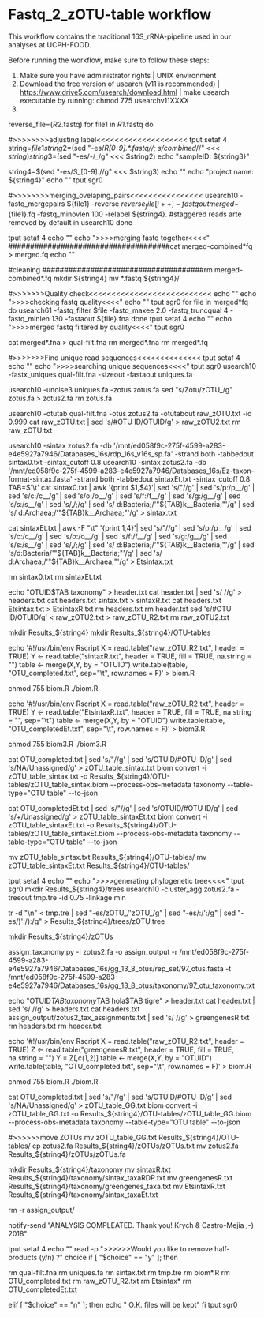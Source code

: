 # Fastq_2_zOTU-table workflow

This workflow contains the traditional 16S_rRNA-pipeline used in our analyses at UCPH-FOOD.

Before running the workflow, make sure to follow these steps:

1) Make sure you have administrator rights | UNIX environment
2) Download the free version of usearch (v11 is recommended) | https://www.drive5.com/usearch/download.html | make usearch executable by running: chmod 775 usearchv11XXXX
4) 



reverse_file=(*R2*.fastq)
for file1 in *R1*.fastq
do

#>>>>>>>>adjusting label<<<<<<<<<<<<<<<<<<<<
tput setaf 4
string=${file1}
string2=$(sed "-es/_R[0-9].*\.fastq//; s/combined_//" <<< $string)
string3=$(sed "-es/-/_/g" <<< $string2)
echo "sampleID: ${string3}"

string4=$(sed "-es/S_[0-9].//g" <<< $string3)
echo ""
echo "project name: ${string4}"
echo ""
tput sgr0

#>>>>>>>>merging_ovelaping_pairs<<<<<<<<<<<<<<<<
usearch10 -fastq_mergepairs ${file1} -reverse ${reverse_file[i++]} -fastqout merged-${file1}.fq -fastq_minovlen 100 -relabel ${string4}.
#staggered reads arte removed by default in usearch10
done

tput setaf 4
echo ""
echo ">>>>merging fastq together<<<<"
#####################################cat merged-combined*fq > merged.fq
echo ""

#cleaning
#####################################rm merged-combined*.fq
mkdir ${string4}
mv *.fastq ${string4}/


#>>>>>>>Quality check<<<<<<<<<<<<<<<<<<<<<<<<<<<
echo ""
echo ">>>>checking fastq quality<<<<"
echo ""
tput sgr0
for file in merged*fq
do
usearch61 -fastq_filter $file -fastq_maxee 2.0  -fastq_truncqual 4 -fastq_minlen 130 -fastaout ${file}.fna
done
tput setaf 4
echo ""
echo ">>>>merged fastq filtered by quality<<<<"
tput sgr0

cat merged*.fna > qual-filt.fna
rm merged*.fna
rm merged*.fq

#>>>>>>>Find unique read sequences<<<<<<<<<<<<<<
tput setaf 4
echo ""
echo ">>>>searching unique sequences<<<<"
tput sgr0
usearch10 -fastx_uniques qual-filt.fna -sizeout -fastaout uniques.fa


usearch10 -unoise3 uniques.fa -zotus zotus.fa
sed "s/Zotu/zOTU_/g" zotus.fa > zotus2.fa 
rm zotus.fa

usearch10 -otutab qual-filt.fna -otus zotus2.fa -otutabout raw_zOTU.txt  -id 0.999
cat raw_zOTU.txt | sed 's/#OTU ID/OTUID/g' > raw_zOTU2.txt 
rm raw_zOTU.txt

usearch10 -sintax zotus2.fa -db '/mnt/ed058f9c-275f-4599-a283-e4e5927a7946/Databases_16s/rdp_16s_v16s_sp.fa' -strand both -tabbedout sintax0.txt -sintax_cutoff 0.8
usearch10 -sintax zotus2.fa -db '/mnt/ed058f9c-275f-4599-a283-e4e5927a7946/Databases_16s/Ez-taxon-format-sintax.fasta'  -strand both -tabbedout sintaxEt.txt -sintax_cutoff 0.8
TAB=$'\t'
cat sintax0.txt | awk '{print $1,$4}'| sed 's/"//g' | sed 's/p:/p__/g' | sed 's/c:/c__/g' | sed 's/o:/o__/g' | sed 's/f:/f__/g' | sed 's/g:/g__/g' | sed 's/s:/s__/g' | sed 's/,/;/g' | sed 's/ d:Bacteria;/'"${TAB}k__Bacteria;"'/g' | sed 's/ d:Archaea;/'"${TAB}k__Archaea;"'/g' > sintax.txt 

cat sintaxEt.txt | awk -F "\t" '{print $1,$4}'| sed 's/"//g' | sed 's/p:/p__/g' | sed 's/c:/c__/g' | sed 's/o:/o__/g' | sed 's/f:/f__/g' | sed 's/g:/g__/g' | sed 's/s:/s__/g' | sed 's/,/;/g' | sed 's/ d:Bacteria;/'"${TAB}k__Bacteria;"'/g' | sed 's/d:Bacteria/'"${TAB}k__Bacteria;"'/g' | sed 's/ d:Archaea;/'"${TAB}k__Archaea;"'/g' > Etsintax.txt 


rm sintax0.txt
rm sintaxEt.txt

echo "OTUID$TAB taxonomy" > header.txt 
cat header.txt | sed 's/ //g' > headers.txt 
cat headers.txt sintax.txt > sintaxR.txt
cat headers.txt Etsintax.txt > EtsintaxR.txt
rm headers.txt
rm header.txt
sed 's/#OTU ID/OTUID/g' < raw_zOTU2.txt > raw_zOTU_R2.txt
rm raw_zOTU2.txt


mkdir Results_${string4}
mkdir Results_${string4}/OTU-tables


echo '#!/usr/bin/env Rscript
X = read.table("raw_zOTU_R2.txt", header = TRUE)
Y <- read.table("sintaxR.txt", header = TRUE, fill = TRUE, na.string = "")
table <- merge(X,Y, by = "OTUID")
write.table(table, "OTU_completed.txt", sep="\t", row.names = F)' > biom.R

chmod 755 biom.R
./biom.R


echo '#!/usr/bin/env Rscript
X = read.table("raw_zOTU_R2.txt", header = TRUE)
Y <- read.table("EtsintaxR.txt", header = TRUE, fill = TRUE, na.string = "", sep="\t")
table <- merge(X,Y, by = "OTUID")
write.table(table, "OTU_completedEt.txt", sep="\t", row.names = F)' > biom3.R

chmod 755 biom3.R
./biom3.R


cat OTU_completed.txt | sed 's/"//g' | sed 's/OTUID/#OTU ID/g' | sed 's/NA/Unassigned/g' > zOTU_table_sintax.txt
biom convert -i zOTU_table_sintax.txt -o Results_${string4}/OTU-tables/zOTU_table_sintax.biom --process-obs-metadata taxonomy --table-type="OTU table" --to-json

cat OTU_completedEt.txt | sed 's/"//g' | sed 's/OTUID/#OTU ID/g' | sed 's/+/Unassigned/g' > zOTU_table_sintaxEt.txt
biom convert -i zOTU_table_sintaxEt.txt -o Results_${string4}/OTU-tables/zOTU_table_sintaxEt.biom --process-obs-metadata taxonomy --table-type="OTU table" --to-json

mv zOTU_table_sintax.txt Results_${string4}/OTU-tables/
mv zOTU_table_sintaxEt.txt Results_${string4}/OTU-tables/

tput setaf 4
echo ""
echo ">>>>generating phylogenetic tree<<<<"
tput sgr0
mkdir Results_${string4}/trees
usearch10 -cluster_agg zotus2.fa  -treeout tmp.tre -id 0.75 -linkage min


tr -d "\n" < tmp.tre | sed "-es/zOTU_/'zOTU_/g" | sed "-es/:/':/g" | sed "-es/)':/):/g" > Results_${string4}/trees/zOTU.tree 

mkdir Results_${string4}/zOTUs


assign_taxonomy.py -i zotus2.fa -o assign_output -r /mnt/ed058f9c-275f-4599-a283-e4e5927a7946/Databases_16s/gg_13_8_otus/rep_set/97_otus.fasta  -t /mnt/ed058f9c-275f-4599-a283-e4e5927a7946/Databases_16s/gg_13_8_otus/taxonomy/97_otu_taxonomy.txt

echo "OTUID$TAB taxonomy$TAB hola$TAB tigre" > header.txt 
cat header.txt | sed 's/ //g' > headers.txt
cat headers.txt assign_output/zotus2_tax_assignments.txt | sed 's/ //g' > greengenesR.txt
rm headers.txt
rm header.txt

echo '#!/usr/bin/env Rscript
X = read.table("raw_zOTU_R2.txt", header = TRUE)
Z <- read.table("greengenesR.txt", header = TRUE, fill = TRUE, na.string = "")
Y = Z[,c(1,2)]
table <- merge(X,Y, by = "OTUID")
write.table(table, "OTU_completed.txt", sep="\t", row.names = F)' > biom.R

chmod 755 biom.R
./biom.R

cat OTU_completed.txt | sed 's/"//g' | sed 's/OTUID/#OTU ID/g' | sed 's/NA/Unassigned/g' > zOTU_table_GG.txt
biom convert -i zOTU_table_GG.txt -o Results_${string4}/OTU-tables/zOTU_table_GG.biom --process-obs-metadata taxonomy --table-type="OTU table" --to-json

#>>>>>>move ZOTUs
mv zOTU_table_GG.txt Results_${string4}/OTU-tables/
cp zotus2.fa Results_${string4}/zOTUs/zOTUs.txt
mv zotus2.fa Results_${string4}/zOTUs/zOTUs.fa

mkdir Results_${string4}/taxonomy
mv sintaxR.txt Results_${string4}/taxonomy/sintax_taxaRDP.txt
mv greengenesR.txt Results_${string4}/taxonomy/greengenes_taxa.txt
mv EtsintaxR.txt Results_${string4}/taxonomy/sintax_taxaEt.txt

rm -r assign_output/

notify-send "ANALYSIS COMPLEATED. Thank you! Krych & Castro-Mejía ;-) 2018"



tput setaf 4
echo ""
read -p ">>>>>>Would you like to remove half-products  (y/n) ?"  choice
if [ "$choice" == "y" ]; then


rm qual-filt.fna 
rm uniques.fa
rm sintax.txt
rm tmp.tre
rm biom*.R
rm OTU_completed.txt
rm raw_zOTU_R2.txt
rm Etsintax*
rm OTU_completedEt.txt

elif [ "$choice" == "n" ]; then
echo " O.K. files will be kept"
fi
tput sgr0
